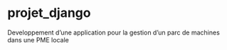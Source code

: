 # projet_django
Developpement d’une application pour la gestion d’un parc de machines dans une PME locale
